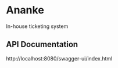 # Ananke
In-house ticketing system

## API Documentation
http://localhost:8080/swagger-ui/index.html